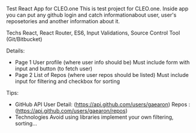 Test React App for CLEO.one
This is test project for CLEO.one. Inside app you can put any github login and catch
informationabout user, user's reposetories and another information about it.

Techs
React, React Router, ES6, Input Validations, Source Control Tool (Git/Bitbucket)

Details:

- Page 1
  User profile (where user info should be)
  Must include form with input and button (to fetch user)
- Page 2
  List of Repos (where user repos should be listed)
  Must include input for filtering and checkbox for sorting

Tips:

- GitHub API
  User Detail: (https://api.github.com/users/gaearon)
  Repos : (https://api.github.com/users/gaearon/repos)
- Technologies
  Avoid using libraries implement your own filtering, sorting...
